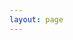 ```yaml
---
layout: page
---
```

<VPTeamPage>
  <VPTeamPageTitle>
    <template #title>
      2022 Coaches
    </template>
    <template #lead>
      Our Brave Coaches, bringing order to an otherwise unorderly ordeal.
    </template>
  </VPTeamPageTitle>
  <VPTeamPageSection>
    <!-- <template #title>Our Shops</template> -->
    <!-- <template #lead>...</template> -->
    <template #members>
      <VPTeamMembers size="medium" :members="coaches" />
    </template>
  </VPTeamPageSection>
</VPTeamPage>


<script setup>
import {
  VPTeamPage,
  VPTeamPageTitle,
  VPTeamMembers,
  VPTeamPageSection
} from 'vitepress/theme'

const coaches = [
  {
    avatar: '/coaches/greg-giles_2021.png',
    name: 'Greg Giles',
    title: 'Head Coach',
    links: [
      { icon: 'github', link: 'https://github.com/greggiles' },
      { icon: 'instagram', link: 'https://www.instagram.com/giles.greg/' },
      { icon: 'facebook', link: 'https://www.facebook.com/gregory.p.giles/' },
      { icon: 'twitter', link: 'https://twitter.com/the_greggiles' },
      
    ]
  },
{    avatar: 'https://www.gravatar.com/avatar/718304adad737b7fd6d0b82be506f0bd',  name: 'James Abington'  },
{    avatar: 'https://www.gravatar.com/avatar/0da3428d3e06166a9c94d3b25a0ff9b9',  name: 'Jamie Adams'  },
{    avatar: 'https://www.gravatar.com/avatar/c7ff5b1e6ae6bf413b500e97277dbae2',  name: 'Brian Babas'  },
{    avatar: 'https://www.gravatar.com/avatar/53aa02a25eafece8fd046eb24cd44ede',  name: 'Melissa Babas'  },
{    avatar: 'https://www.gravatar.com/avatar/edb25fc2b76e5e75af3a08c5633019f6',  name: 'Eric Banas'  },
{    avatar: 'https://www.gravatar.com/avatar/3acc838830607f68b551b00e0107c0eb',  name: 'Collin Beck'  },
{    avatar: 'https://www.gravatar.com/avatar/2b847683c7c887ab561a2580027c9312',  name: 'Heather Beck'  },
{    avatar: 'https://www.gravatar.com/avatar/9c99d2c2320bf93f036beb29ab1e6c49',  name: 'Jerome Beck'  },
{    avatar: 'https://www.gravatar.com/avatar/fd4a1b3b0ddce5e12986d8d66a132b73',  name: 'Brenda Bell'  },
{    avatar: 'https://www.gravatar.com/avatar/3bd1a2874278eb8724e0bab151750776',  name: 'Caleb Coddington'  },
{    avatar: 'https://www.gravatar.com/avatar/bee5fb538a15e12ff812c236a3dda1c5',  name: 'Joseph Cranston'  },
{    avatar: 'https://www.gravatar.com/avatar/6f7036f66e728c190f66d1c2f2383cb0',  name: 'Allen Day'  },
{    avatar: 'https://www.gravatar.com/avatar/12eac53488a94f21a6624739d115952c',  name: 'Jill Day'  },
{    avatar: 'https://www.gravatar.com/avatar/0c236013bda2b7889a1173e45e5b7528',  name: 'Joseph Diamond'  },
{    avatar: 'https://www.gravatar.com/avatar/d5b029d86f293899af09559417ad7123',  name: 'James Droese'  },
{    avatar: 'https://www.gravatar.com/avatar/5f088e96c119fcece36eae2ef2a31c0e',  name: 'Kurt Droese'  },
{    avatar: 'https://www.gravatar.com/avatar/be82fc30e3ccbaae7fc66ebcf5cfabc8',  name: 'Aaron Frey'  },
{    avatar: 'https://www.gravatar.com/avatar/641aee9b0c58c4402b87104f15f351dc',  name: 'Jodie Giles'  },
{    avatar: 'https://www.gravatar.com/avatar/c9423813753bef100c03457c3a8a3efc',  name: 'Bryan Guldi'  },
{    avatar: 'https://www.gravatar.com/avatar/16f5531ec8869885237c9c98dc92aaec',  name: 'Adam Haberkorn'  },
{    avatar: 'https://www.gravatar.com/avatar/a358b3fa301bda67fcd7372ec983165d',  name: 'Denis Hall'  },
{    avatar: 'https://www.gravatar.com/avatar/be922b47f56c3555e9685ef383807e88',  name: 'Randall Hodder'  },
{    avatar: 'https://www.gravatar.com/avatar/5cb9d4f5e0b24d990d04d82dbe319c80',  name: 'Bill Italia'  },
{    avatar: 'https://www.gravatar.com/avatar/922fe8aa1266c38f271db87906af69db',  name: 'Will Italia'  },
{    avatar: 'https://www.gravatar.com/avatar/98881f89c6e5526f853bf4690f4459e4',  name: 'Chuck Jarrett'  },
{    avatar: 'https://www.gravatar.com/avatar/939c303f8a52e7ba4477683053672f2f',  name: 'Michelle Jarrett'  },
{    avatar: 'https://www.gravatar.com/avatar/6a8012895824b712b13bb0f12b24e57c',  name: 'Kosta Kontoyiannakis'  },
{    avatar: 'https://www.gravatar.com/avatar/a26dbcf957758837a00acca726ca80c0',  name: 'TJ Koppmann'  },
{    avatar: 'https://www.gravatar.com/avatar/a025049a42fa4efe0660518556ff0509',  name: 'Lawrence Kowalski'  },
{    avatar: 'https://www.gravatar.com/avatar/307ba3acb18a944335f842f931619dec',  name: 'Michelle Le Feve'  },
{    avatar: 'https://www.gravatar.com/avatar/44103b214d0ffd82c7bb757d884a6ffb',  name: 'Robert LeFeve'  },
{    avatar: 'https://www.gravatar.com/avatar/7f0ccd29e17d59705ec787276a9bc12a',  name: 'John Lukasik Jr'  },
{    avatar: 'https://www.gravatar.com/avatar/444ae6b5b7fb16b64f6afcaffd186118',  name: 'Andrew Mack'  },
{    avatar: 'https://www.gravatar.com/avatar/50c657daf8ac5e311d26711c54c89f06',  name: 'Jeremy Mack'  },
{    avatar: 'https://www.gravatar.com/avatar/fedca1b33079a3dd6d63438fe45f7310',  name: 'Paige Mcfall'  },
{    avatar: 'https://www.gravatar.com/avatar/88207f7ffd5ed0b9c21f74983a966d27',  name: 'Daniel McMillan'  },
{    avatar: 'https://www.gravatar.com/avatar/854c9603f68f855ec6f1d90308228813',  name: 'Jeff Milton'  },
{    avatar: 'https://www.gravatar.com/avatar/06698bc1a52c579a839b90103a3c0e80',  name: 'Daniel Molnar'  },
{    avatar: 'https://www.gravatar.com/avatar/6910342e7a356969732ec37e69e9ebf6',  name: 'Evelyn Money'  },
{    avatar: 'https://www.gravatar.com/avatar/b965761f98f0b8e88dff4548aedbb992',  name: 'Jack Money'  },
{    avatar: 'https://www.gravatar.com/avatar/912fc722b3082f42e49dba0924952a8d',  name: 'Andrea Pobocik'  },
{    avatar: 'https://www.gravatar.com/avatar/c3f1bfbfdf18e2aac35b3015f86bc1bd',  name: 'Jake Pobocik'  },
{    avatar: 'https://www.gravatar.com/avatar/8828226be32ad6e8dc7d4e16868905a7',  name: 'Jeff Poirier'  },
{    avatar: 'https://www.gravatar.com/avatar/4976761ce7d45ad42727a6afce48b434',  name: 'Adam Post'  },
{    avatar: 'https://www.gravatar.com/avatar/1f85226ffe8e8ff257cce98a794e652e',  name: 'Melanie Post'  },
{    avatar: 'https://www.gravatar.com/avatar/8c089e9bd8a30e92c30bd0f348849bba',  name: 'Kevin Riley'  },
{    avatar: 'https://www.gravatar.com/avatar/c466974c60552807bd04e4b0d78bab66',  name: 'Christopher Rochowiak'  },
{    avatar: 'https://www.gravatar.com/avatar/29835dac65eaec9df984b118f94e587d',  name: 'Andrew Showerman'  },
{    avatar: 'https://www.gravatar.com/avatar/1904c78ac06d1131973222610f2658a6',  name: 'Scott Simpson'  },
{    avatar: 'https://www.gravatar.com/avatar/88db58d6cf2fb7c83f43ced45e79b443',  name: 'Lamberto Smigliani'  },
{    avatar: 'https://www.gravatar.com/avatar/bb4c9b9f77e8ba73f53b0e02a18faf1a',  name: 'Lorelei Smith'  },
{    avatar: 'https://www.gravatar.com/avatar/2d4205e982856208f5f9702f0d823d4e',  name: 'Shawn Tyrrell'  },
{    avatar: 'https://www.gravatar.com/avatar/f74347d7475ac38a79c9e54b7b946ce6',  name: 'TJ Tyrrell'  },
{    avatar: 'https://www.gravatar.com/avatar/76c23bfbc572f58475ff08d17fe8f683',  name: 'Brandon Vince'  },
{    avatar: 'https://www.gravatar.com/avatar/5d3c0c5cb4b9dc973c720bd583eebefe',  name: 'Libby Vince'  },
{    avatar: 'https://www.gravatar.com/avatar/72ea691a59582926c081656935f49db1',  name: 'Aaron Vogt'  },
{    avatar: 'https://www.gravatar.com/avatar/d6026ce756409d583a4dcdd26dcfa572',  name: 'Irene Voss'  },
{    avatar: 'https://www.gravatar.com/avatar/7633c66762b0a5fc6bb00b1dca5687c0',  name: 'Corey Wallace'  },
{    avatar: 'https://www.gravatar.com/avatar/cbc5174fff202aab8996d33c793be987',  name: 'Belinda Wirth'  },
]
</script>